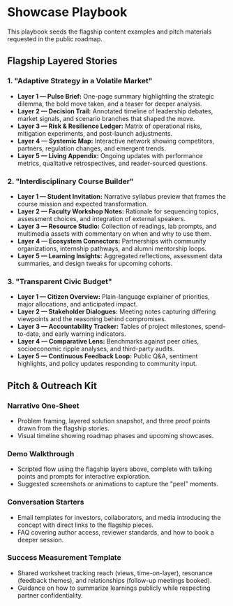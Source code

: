 # Showcase Playbook

This playbook seeds the flagship content examples and pitch materials requested in the public roadmap.

## Flagship Layered Stories

### 1. "Adaptive Strategy in a Volatile Market"
- **Layer 1 — Pulse Brief:** One-page summary highlighting the strategic dilemma, the bold move taken, and a teaser for deeper analysis.
- **Layer 2 — Decision Trail:** Annotated timeline of leadership debates, market signals, and scenario branches that shaped the move.
- **Layer 3 — Risk & Resilience Ledger:** Matrix of operational risks, mitigation experiments, and post-launch adjustments.
- **Layer 4 — Systemic Map:** Interactive network showing competitors, partners, regulation changes, and emergent trends.
- **Layer 5 — Living Appendix:** Ongoing updates with performance metrics, qualitative retrospectives, and reader-sourced questions.

### 2. "Interdisciplinary Course Builder"
- **Layer 1 — Student Invitation:** Narrative syllabus preview that frames the course mission and expected transformation.
- **Layer 2 — Faculty Workshop Notes:** Rationale for sequencing topics, assessment choices, and integration of external speakers.
- **Layer 3 — Resource Studio:** Collection of readings, lab prompts, and multimedia assets with commentary on when and why to use them.
- **Layer 4 — Ecosystem Connectors:** Partnerships with community organizations, internship pathways, and alumni mentorship loops.
- **Layer 5 — Learning Insights:** Aggregated reflections, assessment data summaries, and design tweaks for upcoming cohorts.

### 3. "Transparent Civic Budget"
- **Layer 1 — Citizen Overview:** Plain-language explainer of priorities, major allocations, and anticipated impact.
- **Layer 2 — Stakeholder Dialogues:** Meeting notes capturing differing viewpoints and the reasoning behind compromises.
- **Layer 3 — Accountability Tracker:** Tables of project milestones, spend-to-date, and early warning indicators.
- **Layer 4 — Comparative Lens:** Benchmarks against peer cities, socioeconomic ripple analyses, and third-party audits.
- **Layer 5 — Continuous Feedback Loop:** Public Q&A, sentiment highlights, and policy updates responding to community input.

## Pitch & Outreach Kit

### Narrative One-Sheet
- Problem framing, layered solution snapshot, and three proof points drawn from the flagship stories.
- Visual timeline showing roadmap phases and upcoming showcases.

### Demo Walkthrough
- Scripted flow using the flagship layers above, complete with talking points and prompts for interactive exploration.
- Suggested screenshots or animations to capture the "peel" moments.

### Conversation Starters
- Email templates for investors, collaborators, and media introducing the concept with direct links to the flagship pieces.
- FAQ covering author access, reviewer standards, and how to book a deeper session.

### Success Measurement Template
- Shared worksheet tracking reach (views, time-on-layer), resonance (feedback themes), and relationships (follow-up meetings booked).
- Guidance on how to summarize learnings publicly while respecting partner confidentiality.
